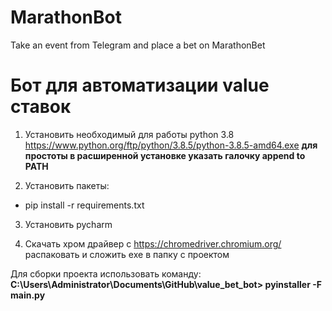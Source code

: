 # MarathonBot
Take an event from Telegram and place a bet on MarathonBet

# Бот для автоматизации value ставок

1. Установить необходимый для работы python 3.8  https://www.python.org/ftp/python/3.8.5/python-3.8.5-amd64.exe
**для простоты в расширенной установке указать галочку append to PATH**   

2. Установить пакеты:  
- pip install -r requirements.txt

3. Установить pycharm

4. Скачать хром драйвер с https://chromedriver.chromium.org/ распаковать и сложить exe в папку с проектом

Для сборки проекта использовать команду:
**C:\Users\Administrator\Documents\GitHub\value_bet_bot> pyinstaller -F main.py**
